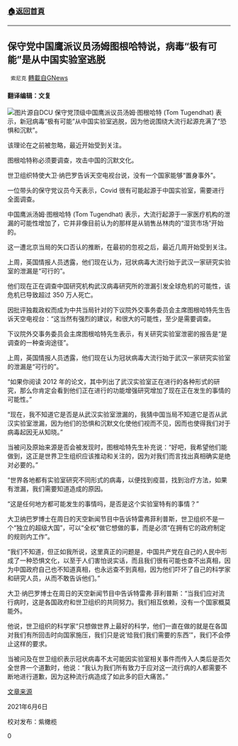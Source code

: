 ###  [:house:返回首頁](https://github.com/ourhimalayas/txt)
---

## 保守党中国鹰派议员汤姆图根哈特说，病毒“极有可能”是从中国实验室逃脱
` 索尼克` [轉載自GNews](https://gnews.org/zh-hans/1303140/)

#### 翻译编辑：文复
![]()![](https://gnews-media-offload.s3.amazonaws.com/wp-content/uploads/2021/06/06125320/Screenshot-2021-06-06-9.51.11-AM.png)图片源自DCU
保守党顶级中国鹰派议员汤姆·图根哈特 (Tom Tugendhat) 表示，新冠病毒“极有可能”从中国实验室逃脱，因为他说围绕大流行起源充满了“恐惧和沉默”。

该理论在之前被忽略，最近开始受到关注。

图根哈特称必须要调查，攻击中国的沉默文化。

世卫组织特使大卫·纳巴罗告诉天空电视台说，没有一个国家能够“置身事外”。

一位带头的保守党议员今天表示，Covid 很有可能起源于中国实验室，需要进行全面调查。

中国鹰派汤姆·图根哈特 (Tom Tugendhat) 表示，大流行起源于一家医疗机构的泄漏的可能性增加了，它并非像目前认为的那样是从销售丛林肉的“湿货市场”开始的。

这一遭北京当局的矢口否认的推断，在最初的忽视之后，最近几周开始受到关注。

上周，英国情报人员透露，他们现在认为，冠状病毒大流行始于武汉一家研究实验室的泄漏是“可行的”。

他们现在正在调查中国研究机构武汉病毒研究所的泄漏引发全球危机的可能性，该危机已导致超过 350 万人死亡。

因批评独裁政权而成为中共当局针对的下议院外交事务委员会主席图根哈特先生告诉天空电视台：“这当然有强烈的建议，和很大的可能性，至少是需要调查。

下议院外交事务委员会主席图根哈特先生表示，有关研究实验室泄密的报告是“是调查的一种查询途径”。

上周，英国情报人员透露，他们现在认为冠状病毒大流行始于武汉一家研究实验室的泄漏是“可行的”。

“如果你阅读 2012 年的论文，其中列出了武汉实验室正在进行的各种形式的研究，那么你肯定会看到他们正在进行的功能增强研究增加了现在正在发生的事情的可能性。”

“现在，我不知道它是否是从武汉实验室泄漏的，我猜中国当局不知道它是否从武汉实验室泄漏，因为他们的恐惧和沉默文化使他们视而不见，因而也使得我们对于病毒起因无从知晓。”

当被问及原始来源是否会被发现时，图根哈特先生补充说：“好吧，我希望他们能做到，这正是世界卫生组织应该推动和关注的，因为对我们而言找出真相确实是绝对必要的。”

“世界各地都有实验室研究不同形式的病毒，以便找到疫苗，找到治疗方法，如果有泄漏，我们需要知道造成的原因。

“这是任何地方都可能发生的事情吗，是否是这个实验室特有的事情？”

大卫纳巴罗博士在周日的天空新闻节目中告诉特雷弗菲利普斯，世卫组织不是一个“独立的超级大国”，可以“全权”做它想做的事，而是必须“在拥有它的政府制定的规则内工作”。

“我们不知道，但正如我所说，这里真正的问题是，中国共产党在自己的人民中形成了一种恐惧文化，以至于人们害怕说实话，而且我们很有可能也查不出真相，因为中国政府自己也不知道真相，也永远查不到真相，因为他们吓坏了自己的科学家和研究人员，从而不敢告诉他们。”

大卫·纳巴罗博士在周日的天空新闻节目中告诉特雷弗·菲利普斯：“当我们应对流行病时，这是各国政府和世卫组织的共同努力。我们相互依赖，没有一个国家概莫能外。

他说，世卫组织的科学家“只想做世界上最好的科学，他们一直在做的就是在各国对我们有所回击时向国家施压，我们只是说‘给我们我们需要的东西’”，我们不会停止这样的要求。

当被问及在世卫组织表示冠状病毒不太可能因实验室相关事件而传入人类后是否欠全世界一个道歉时，他说：“我认为我们所有致力于应对这一流行病的人都需要不断地进行道歉，因为这种流行病造成了如此多的巨大痛苦。”

[文章来源](https://www.dailymail.co.uk/news/article-9657249/Tory-China-hawk-MP-Tom-Tugendhat-says-strong-possibility-Covid-escaped-Chinese-lab.html?ns_mchannel=rss&amp;ns_campaign=1490&amp;ito=1490)

2021年6月6日

校对发布：紫橄榄

0
